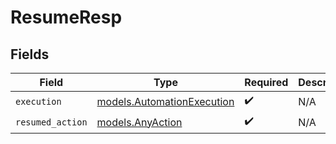 # ResumeResp


## Fields

| Field                                                          | Type                                                           | Required                                                       | Description                                                    |
| -------------------------------------------------------------- | -------------------------------------------------------------- | -------------------------------------------------------------- | -------------------------------------------------------------- |
| `execution`                                                    | [models.AutomationExecution](../models/automationexecution.md) | :heavy_check_mark:                                             | N/A                                                            |
| `resumed_action`                                               | [models.AnyAction](../models/anyaction.md)                     | :heavy_check_mark:                                             | N/A                                                            |